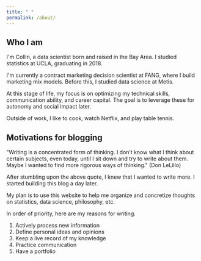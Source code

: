 ```yaml
---
title: " "
permalink: /about/
---
```


## Who I am

I'm Collin, a data scientist born and raised in the Bay Area. I studied statistics at UCLA, graduating in 2018. 

I'm currently a contract marketing decision scientist at FANG, where I build marketing mix models. Before this, I studied data science at Metis.

At this stage of life, my focus is on optimizing my technical skills, communication ability, and career capital. The goal is to leverage these for autonomy and social impact later.  

Outside of work, I like to cook, watch Netflix, and play table tennis.

## Motivations for blogging

"Writing is a concentrated form of thinking. I don’t know what I think about certain subjects, even today, until I sit down and try to write about them. Maybe I wanted to find more rigorous ways of thinking." (Don LeLillo)

After stumbling upon the above quote, I knew that I wanted to write more. I started building this blog a day later. 

My plan is to use this website to help me organize and concretize thoughts on statistics, data science, philosophy, etc.

In order of priority, here are my reasons for writing. 

1. Actively process new information 
2. Define personal ideas and opinions 
3. Keep a live record of my knowledge 
4. Practice communication 
5. Have a portfolio
